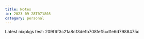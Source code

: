 ```yaml
---
title: Notes
id: 2023-09-28T071808
category: personal
---
```


Latest nixpkgs test: 209f6f3c21a8cf3de1b708fef5cd1e6d7988475c 
